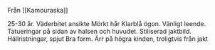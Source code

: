 Från [[Kamouraska]]

25-30 år. Väderbitet ansikte
Mörkt hår
Klarblå ögon. 
Vänligt leende.
Tatueringar på sidan av halsen och huvudet. Stiliserad jaktbild. Hällristningar, spjut
Bra form. Ärr på högra kinden, troligtvis från jakt